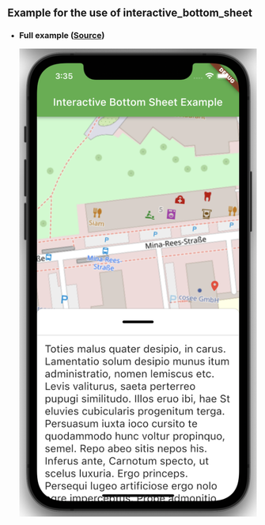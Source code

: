 ## Example for the use of interactive_bottom_sheet

- ### Full example ([Source](lib/main.dart))
  ![Preview lined](screenshots/example.jpeg "Full example")
